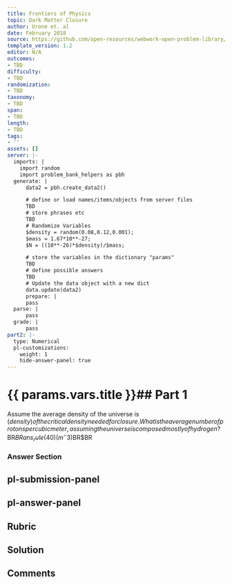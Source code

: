 ```yaml
---
title: Frontiers of Physics
topic: Dark Matter Closure
author: Urone et. al
date: February 2018
source: https://github.com/open-resources/webwork-open-problem-library/tree/master/Contrib/BrockPhysics/College_Physics_Urone/34.Frontiers_of_Physics/34-04.Dark_Matter_Closure/NU_U17-34-04-004.pg
template_version: 1.2
editor: N/A
outcomes:
- TBD
difficulty:
- TBD
randomization:
- TBD
taxonomy:
- TBD
span:
- TBD
length:
- TBD
tags:
- ''
assets: []
server: |-
  imports: |
    import random
    import problem_bank_helpers as pbh
  generate: |
      data2 = pbh.create_data2()

      # define or load names/items/objects from server files
      TBD
      # store phrases etc
      TBD
      # Randomize Variables
      $density = random(0.08,0.12,0.001);
      $mass = 1.67*10**-27;
      $N = ((10**-26)*$density)/$mass;

      # store the variables in the dictionary "params"
      TBD
      # define possible answers
      TBD
      # Update the data object with a new dict
      data.update(data2)
      prepare: |
      pass
  parse: |
      pass
  grade: |
      pass
part2: |-
  type: Numerical
  pl-customizations:
    weight: 1
    hide-answer-panel: true
---
```


# {{ params.vars.title }}## Part 1 
Assume the average density of the universe is ($density) of the critical density needed forclosure. What is the average number of protons per cubic meter, assuming theuniverse is composed mostly of hydrogen?$BR$BRans_rule(40) (m^-3)$BR$BR 


### Answer Section 


## pl-submission-panel 


## pl-answer-panel 


## Rubric 


## Solution 


## Comments 


